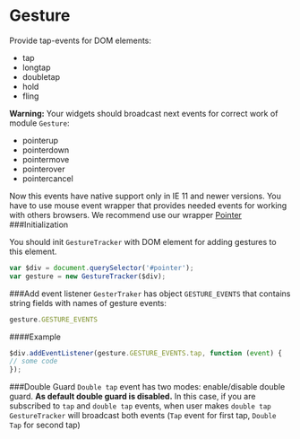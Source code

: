 # Gesture
Provide tap-events for DOM elements: 
- tap
- longtap
- doubletap
- hold
- fling

**Warning:** Your widgets should broadcast next events for correct work of module `Gesture`:
- pointerup
- pointerdown
- pointermove
- pointerover
- pointercancel

Now this events have native support only in IE 11 and newer versions.
You have to use mouse event wrapper that provides needed events for working with others browsers. We recommend use our wrapper
[Pointer](https://github.com/Rapid-Application-Development-JS/Pointer)
###Initialization

You should init `GestureTracker` with DOM element for adding gestures to this element.
```javascript
var $div = document.querySelector('#pointer');
var gesture = new GestureTracker($div);
```
###Add event listener
`GesterTraker` has object `GESTURE_EVENTS` that contains string fields with names of gesture events:
```javascript
gesture.GESTURE_EVENTS
```
####Example
```javascript
$div.addEventListener(gesture.GESTURE_EVENTS.tap, function (event) {
// some code
});
```
###Double Guard
`Double tap` event has two modes: enable/disable double guard.
**As default double guard is disabled.**
In this case, if you are subscribed to `tap` and `double tap` events, when user makes `double tap` `GestureTracker` will broadcast both events (`Tap` event for first tap, `Double Tap` for second tap)
